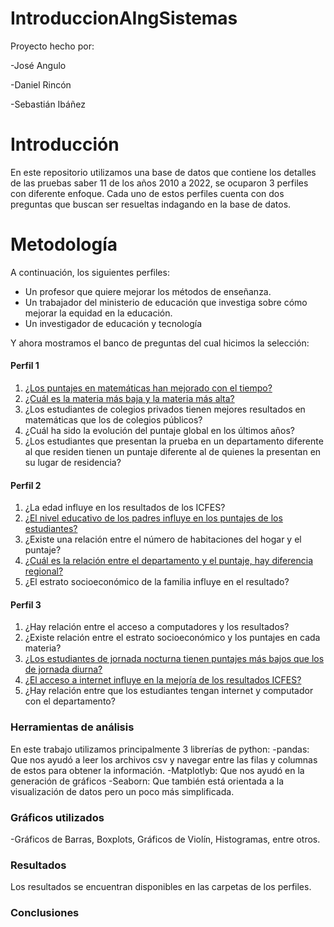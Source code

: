 # IntroduccionAIngSistemas
Proyecto hecho por:

-José Angulo

-Daniel Rincón

-Sebastián Ibáñez

# Introducción
En este repositorio utilizamos una base de datos que contiene los detalles de las pruebas saber 11 de los años 2010 a 2022, se ocuparon 3 perfiles con diferente enfoque. Cada uno de estos perfiles cuenta con dos preguntas que buscan ser resueltas indagando en la base de datos.


# Metodología
A continuación, los siguientes perfiles:
- Un profesor que quiere mejorar los métodos de enseñanza. 
- Un trabajador del ministerio de educación que investiga sobre cómo mejorar la equidad en la educación. 
- Un investigador de educación y tecnología

Y ahora mostramos el banco de preguntas del cual hicimos la selección:
#### Perfil 1
1.  <u>¿Los puntajes en matemáticas han mejorado con el tiempo?</u>
2.  <u>¿Cuál es la materia más baja y la materia más alta?</u>
3. ¿Los estudiantes de colegios privados tienen mejores resultados en matemáticas que los de colegios públicos? 
4. ¿Cuál ha sido la evolución del puntaje global en los últimos años? 
5. ¿Los estudiantes que presentan la prueba en un departamento diferente al que residen tienen un puntaje diferente al de quienes la presentan en su lugar de residencia? 

#### Perfil 2
1. ¿La edad influye en los resultados de los ICFES?
2.  <u>¿El nivel educativo de los padres influye en los puntajes de los estudiantes?</u>
3. ¿Existe una relación entre el número de habitaciones del hogar y el puntaje?  
4.  <u>¿Cuál es la relación entre el departamento y el puntaje, hay diferencia regional?</u>
5. ¿El estrato socioeconómico de la familia influye en el resultado? 

#### Perfil 3
1. ¿Hay relación entre el acceso a computadores y los resultados?
2. ¿Existe relación entre el estrato socioeconómico y los puntajes en cada materia? 
3.  <u>¿Los estudiantes de jornada nocturna tienen puntajes más bajos que los de jornada diurna?</u>
4.  <u>¿El acceso a internet influye en la mejoría de los resultados ICFES?</u> 
5. ¿Hay relación entre que los estudiantes tengan internet y computador con el departamento? 


### Herramientas de análisis
En este trabajo utilizamos principalmente 3 librerías de python:
-pandas: Que nos ayudó a leer los archivos csv y navegar entre las filas y columnas de estos para obtener la información.
-Matplotlyb: Que nos ayudó en la generación de gráficos
-Seaborn: Que también está orientada a la visualización de datos pero un poco más simplificada.

### Gráficos utilizados
-Gráficos de Barras, Boxplots, Gráficos de Violín, Histogramas, entre otros.

### Resultados
Los resultados se encuentran disponibles en las carpetas de los perfiles.

### Conclusiones

